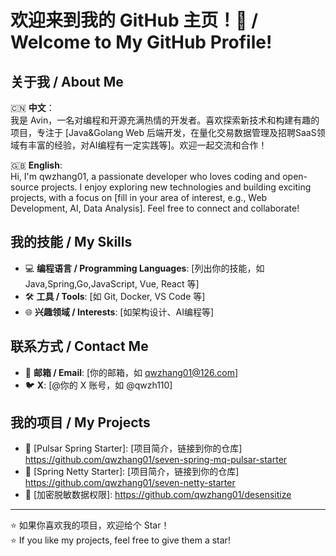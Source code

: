# 欢迎来到我的 GitHub 主页！👋 / Welcome to My GitHub Profile!

## 关于我 / About Me
🇨🇳 **中文**：  
我是 Avin，一名对编程和开源充满热情的开发者。喜欢探索新技术和构建有趣的项目，专注于 [Java&Golang Web 后端开发，在量化交易数据管理及招聘SaaS领域有丰富的经验，对AI编程有一定实践等]。欢迎一起交流和合作！

🇬🇧 **English**:  
Hi, I'm qwzhang01, a passionate developer who loves coding and open-source projects. I enjoy exploring new technologies and building exciting projects, with a focus on [fill in your area of interest, e.g., Web Development, AI, Data Analysis]. Feel free to connect and collaborate!

## 我的技能 / My Skills
- 💻 **编程语言 / Programming Languages**: [列出你的技能，如 Java,Spring,Go,JavaScript, Vue, React 等]
- 🛠️ **工具 / Tools**: [如 Git, Docker, VS Code 等]
- 🌐 **兴趣领域 / Interests**: [如架构设计、AI编程等]

## 联系方式 / Contact Me
- 📧 **邮箱 / Email**: [你的邮箱，如 qwzhang01@126.com]
- 🐦 **X**: [@你的 X 账号，如 @qwzh110]

## 我的项目 / My Projects
- 🔗 [Pulsar Spring Starter]: [项目简介，链接到你的仓库] https://github.com/qwzhang01/seven-spring-mq-pulsar-starter
- 🔗 [Spring Netty Starter]: [项目简介，链接到你的仓库] https://github.com/qwzhang01/seven-netty-starter
- 🔗 [加密脱敏数据权限]: https://github.com/qwzhang01/desensitize

---

⭐ 如果你喜欢我的项目，欢迎给个 Star！  
⭐ If you like my projects, feel free to give them a star!
